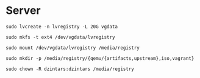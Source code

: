 # Server

`sudo lvcreate -n lvregistry -L 20G vgdata`

`sudo mkfs -t ext4 /dev/vgdata/lvregistry`

`sudo mount /dev/vgdata/lvregistry /media/registry`

`sudo mkdir -p /media/registry/{qemu/{artifacts,upstream},iso,vagrant}`

`sudo chown -R dzintars:dzintars /media/registry`